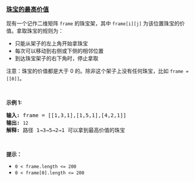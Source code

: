 ### [珠宝的最高价值](https://leetcode-cn.com/problems/li-wu-de-zui-da-jie-zhi-lcof)

<p>现有一个记作二维矩阵 <code>frame</code> 的珠宝架，其中 <code>frame[i][j]</code> 为该位置珠宝的价值。拿取珠宝的规则为：</p>

<ul>
	<li>只能从架子的左上角开始拿珠宝</li>
	<li>每次可以移动到右侧或下侧的相邻位置</li>
	<li>到达珠宝架子的右下角时，停止拿取</li>
</ul>

<p>注意：珠宝的价值都是大于 0 的。除非这个架子上没有任何珠宝，比如 <code>frame = [[0]]</code>。</p>

<p>&nbsp;</p>

<p><strong>示例 1:</strong></p>

<pre>
<strong>输入:</strong> frame = [[1,3,1],[1,5,1],[4,2,1]]
<strong>输出:</strong> <code>12
</code><strong>解释:</strong> 路径 1→3→5→2→1 可以拿到最高价值的珠宝</pre>

<p>&nbsp;</p>

<p><strong>提示：</strong></p>

<ul>
	<li><code>0 &lt; frame.length &lt;= 200</code></li>
	<li><code>0 &lt; frame[0].length &lt;= 200</code></li>
</ul>

<p>&nbsp;</p>
